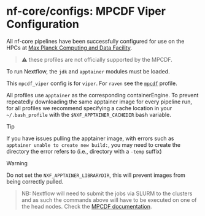 # nf-core/configs: MPCDF Viper Configuration

All nf-core pipelines have been successfully configured for use on the HPCs at [Max Planck Computing and Data Facility](https://www.mpcdf.mpg.de/).

> :warning: these profiles are not officially supported by the MPCDF.

To run Nextflow, the `jdk` and `apptainer` modules must be loaded.

This `mpcdf_viper` config is for `viper`. For `raven` see the [`mpcdf`](mpcdf.md) profile.

All profiles use `apptainer` as the corresponding containerEngine.
To prevent repeatedly downloading the same apptainer image for every pipeline run, for all profiles we recommend specifying a cache location in your `~/.bash_profile` with the `$NXF_APPTAINER_CACHEDIR` bash variable.

> [!TIP]
> If you have issues pulling the apptainer image, with errors such as `apptainer unable to create new build:`, you may need to create the directory the error refers to (i.e., directory with a `-temp` suffix)

> [!WARNING]
> Do not set the `NXF_APPTAINER_LIBRARYDIR`, this will prevent images from being correctly pulled.

> NB: Nextflow will need to submit the jobs via SLURM to the clusters and as such the commands above will have to be executed on one of the head nodes. Check the [MPCDF documentation](https://www.mpcdf.mpg.de/services/computing).
